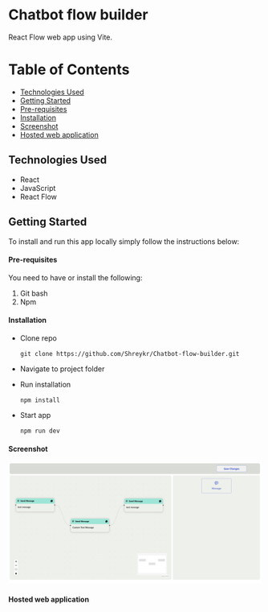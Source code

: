 # Chatbot flow builder

React Flow web app using Vite.

# Table of Contents

- [Technologies Used](#tused)
- [Getting Started](#started)
- [Pre-requisites](#require)
- [Installation](#installation)
- [Screenshot](#screenshot)
- [Hosted web application](#hosted-app)

## Technologies Used<a name="tused"></a>

- React
- JavaScript
- React Flow

## Getting Started<a name="started"></a>

To install and run this app locally simply follow the instructions below:

#### Pre-requisites<a name="require"></a>

You need to have or install the following:

1. Git bash
2. Npm

#### Installation<a name="installation"></a>

- Clone repo

  ```
  git clone https://github.com/Shreykr/Chatbot-flow-builder.git
  ```

- Navigate to project folder
- Run installation

  ```
  npm install
  ```

- Start app
  ```
  npm run dev
  ```

#### Screenshot

![](./chatbotflow.png)

#### Hosted web application<a name="hosted-app"></a>
